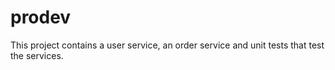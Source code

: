 # prodev
This project contains a user service, an order service and unit tests that test the services.